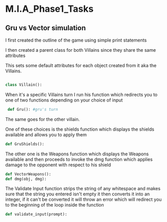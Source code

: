 # M.I.A_Phase1_Tasks

## Gru vs Vector simulation

I first created the outline of the game using simple print statements

 I then created a parent class for both Villains since they share the same attributes

This sets some default attributes for each object created from it aka the Villains.
```python

class Villain():

```

When it's a specific Villains turn I run his function which
redirects you to one of two functions depending on your choice of input

```python
 def Gru(): #gru's turn
```

The same goes for the other villain.

One of these choices is the shields function which displays the shields available
and allows you to apply them

```python
def GruShields():
```

The other one is the Weapons function which displays the Weapons available 
and then proceeds to invoke the dmg function which applies damage to the opponent with respect to his shield

```python
def VectorWeapons():
def dmg(obj, dmg):

```
The Validate Input function strips the string of any whitespace and makes sure that the string you entered isn't empty 
it then converts it into an integer, if it can't be converted it will throw an error which will redirect you to the beginning of the loop inside
the function

```python
def validate_input(prompt):
```
